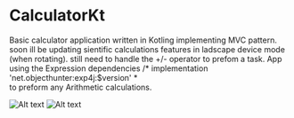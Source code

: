 # CalculatorKt
Basic calculator application written in Kotling implementing MVC pattern.
soon ill be updating sientific calculations features in ladscape device mode (when rotating). 
still need to handle the +/- operator to prefom a task.
App using the Expression dependencies /* implementation 'net.objecthunter:exp4j:$version' *\
to preform any Arithmetic calculations.


![Alt text](https://user-images.githubusercontent.com/51088574/85425486-e96f1000-b581-11ea-9c24-1e8312c5ae4f.png) ![Alt text](https://user-images.githubusercontent.com/51088574/85425637-1a4f4500-b582-11ea-8ac2-47b57c820345.png)
